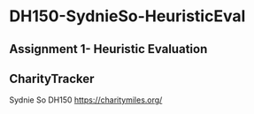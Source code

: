 # DH150-SydnieSo-HeuristicEval
## Assignment 1- Heuristic Evaluation
## CharityTracker
Sydnie So DH150
https://charitymiles.org/
